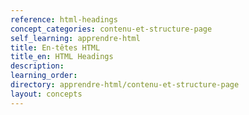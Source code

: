 ```yaml
---
reference: html-headings
concept_categories: contenu-et-structure-page
self_learning: apprendre-html
title: En-têtes HTML
title_en: HTML Headings
description:
learning_order:
directory: apprendre-html/contenu-et-structure-page
layout: concepts
---
```

